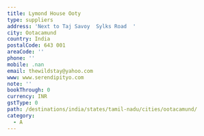 ```yaml
---
title: Lymond House Ooty
type: suppliers
address: 'Next to Taj Savoy  Sylks Road  '
city: Ootacamund
country: India
postalCode: 643 001
areaCode: ''
phone: ''
mobile: .nan
email: thewildstay@yahoo.com
www: www.serendipityo.com
note: ''
bookThrough: 0
currency: INR
gstType: 0
path: /destinations/india/states/tamil-nadu/cities/ootacamund/
category:
  - A
---
```




